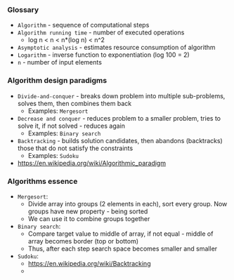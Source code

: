 ### Glossary
* `Algorithm` - sequence of computational steps
* `Algorithm running time` - number of executed operations
    * log n < n < n*(log n) < n^2
* `Asymptotic analysis` - estimates resource consumption of algorithm
* `Logarithm` - inverse function to exponentiation (log 100 = 2)
* `n` - number of input elements

### Algorithm design paradigms
* `Divide-and-conquer` - breaks down problem into multiple sub-problems, solves them, then combines them back
    * Examples: `Mergesort`
* `Decrease and conquer` - reduces problem to a smaller problem, tries to solve it, if not solved - reduces again
    * Examples: `Binary search`
* `Backtracking` - builds solution candidates, then abandons (backtracks) those that do not satisfy the constraints
    * Examples: `Sudoku`
* https://en.wikipedia.org/wiki/Algorithmic_paradigm

### Algorithms essence
* `Mergesort`:
    * Divide array into groups (2 elements in each), sort every group. Now groups have new property - being sorted
    * We can use it to combine groups together
* `Binary search`:
    * Compare target value to middle of array, if not equal - middle of array becomes border (top or bottom)
    * Thus, after each step search space becomes smaller and smaller
* `Sudoku`:
    * https://en.wikipedia.org/wiki/Backtracking
    * 